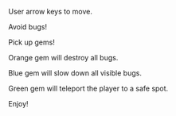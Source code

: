 User arrow keys to move.

Avoid bugs!

Pick up gems!

Orange gem will destroy all bugs.

Blue gem will slow down all visible bugs.

Green gem will teleport the player to a safe spot.

Enjoy!
